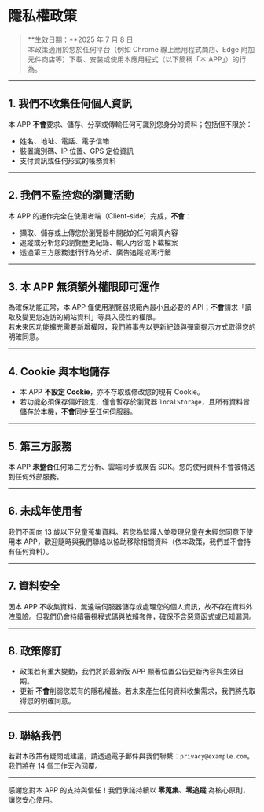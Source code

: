 # 隱私權政策

> **生效日期：**2025 年 7 月 8 日  
> 本政策適用於您於任何平台（例如 Chrome 線上應用程式商店、Edge 附加元件商店等）下載、安裝或使用本應用程式（以下簡稱「本 APP」）的行為。

---

## 1. 我們不收集任何個人資訊
本 APP **不會**要求、儲存、分享或傳輸任何可識別您身分的資料；包括但不限於：

- 姓名、地址、電話、電子信箱  
- 裝置識別碼、IP 位置、GPS 定位資訊  
- 支付資訊或任何形式的帳務資料  

---

## 2. 我們不監控您的瀏覽活動
本 APP 的運作完全在使用者端（Client-side）完成，**不會**：

- 擷取、儲存或上傳您於瀏覽器中開啟的任何網頁內容  
- 追蹤或分析您的瀏覽歷史紀錄、輸入內容或下載檔案  
- 透過第三方服務進行行為分析、廣告追蹤或再行銷  

---

## 3. 本 APP 無須額外權限即可運作
為確保功能正常，本 APP 僅使用瀏覽器規範內最小且必要的 API；**不會**請求「讀取及變更您造訪的網站資料」等具入侵性的權限。  
若未來因功能擴充需要新增權限，我們將事先以更新紀錄與彈窗提示方式取得您的明確同意。

---

## 4. Cookie 與本地儲存
- 本 APP **不設定 Cookie**，亦不存取或修改您的現有 Cookie。  
- 若功能必須保存偏好設定，僅會暫存於瀏覽器 `localStorage`，且所有資料皆儲存於本機，**不會**同步至任何伺服器。

---

## 5. 第三方服務
本 APP **未整合**任何第三方分析、雲端同步或廣告 SDK。您的使用資料不會被傳送到任何外部服務。

---

## 6. 未成年使用者
我們不面向 13 歲以下兒童蒐集資料。若您為監護人並發現兒童在未經您同意下使用本 APP，歡迎隨時與我們聯絡以協助移除相關資料（依本政策，我們並不會持有任何資料）。

---

## 7. 資料安全
因本 APP 不收集資料，無遠端伺服器儲存或處理您的個人資訊，故不存在資料外洩風險。但我們仍會持續審視程式碼與依賴套件，確保不含惡意函式或已知漏洞。

---

## 8. 政策修訂
- 政策若有重大變動，我們將於最新版 APP 顯著位置公告更新內容與生效日期。  
- 更新 **不會**削弱您既有的隱私權益。若未來產生任何資料收集需求，我們將先取得您的明確同意。

---

## 9. 聯絡我們
若對本政策有疑問或建議，請透過電子郵件與我們聯繫：`privacy@example.com`。我們將在 14 個工作天內回覆。

---

感謝您對本 APP 的支持與信任！我們承諾持續以 **零蒐集、零追蹤** 為核心原則，讓您安心使用。
